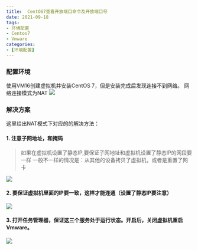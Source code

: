 ```yaml
---
title:  CentOS7查看开放端口命令及开放端口号
date: 2021-09-18
tags:
- 环境配置
- Centos7
- Vmware
categories:
- [环境配置]
---
```

### 配置环境
使用VM16创建虚拟机并安装CentOS 7，但是安装完成后发现连接不到网络。
网络连接模式为NAT
![](https://cdn.jsdelivr.net/gh/meimeng-Y/comments@main//imgs/202305171628646.png)
### 解决方案
这里给出NAT模式下对应的的解决方法：
#### 1. 注意子网地址，和掩码
>
>如果在虚拟机设置了静态IP,要保证子网地址和虚拟机设置了静态IP的网段要一样
>一般不一样的情况是：从其他的设备拷贝了虚拟机，或者是重置了网卡
>

![](https://cdn.jsdelivr.net/gh/meimeng-Y/comments@main//imgs/202305171630773.png)

#### 2. 要保证虚拟机里面的IP要一致，这样才能连通（设置了静态IP要注意）
![](https://cdn.jsdelivr.net/gh/meimeng-Y/comments@main//imgs/202305171637212.png)

#### 3. 打开任务管理器，保证这三个服务处于运行状态。开启后，关闭虚拟机重启Vmware。
![](https://cdn.jsdelivr.net/gh/meimeng-Y/comments@main//imgs/202305171644642.png)